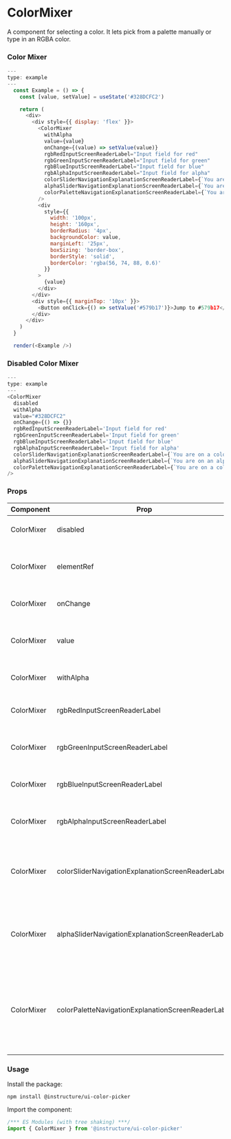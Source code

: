 # ColorMixer


A component for selecting a color. It lets pick from a palette manually or type in an RGBA color.

### Color Mixer

```js
---
type: example
---
  const Example = () => {
    const [value, setValue] = useState('#328DCFC2')

    return (
      <div>
        <div style={{ display: 'flex' }}>
          <ColorMixer
            withAlpha
            value={value}
            onChange={(value) => setValue(value)}
            rgbRedInputScreenReaderLabel="Input field for red"
            rgbGreenInputScreenReaderLabel="Input field for green"
            rgbBlueInputScreenReaderLabel="Input field for blue"
            rgbAlphaInputScreenReaderLabel="Input field for alpha"
            colorSliderNavigationExplanationScreenReaderLabel={`You are on a color slider. To navigate the slider left or right, use the 'A' and 'D' buttons respectively`}
            alphaSliderNavigationExplanationScreenReaderLabel={`You are on an alpha slider. To navigate the slider left or right, use the 'A' and 'D' buttons respectively`}
            colorPaletteNavigationExplanationScreenReaderLabel={`You are on a color palette. To navigate on the palette up, left, down or right, use the 'W', 'A', 'S' and 'D' buttons respectively`}
          />
          <div
            style={{
              width: '100px',
              height: '160px',
              borderRadius: '4px',
              backgroundColor: value,
              marginLeft: '25px',
              boxSizing: 'border-box',
              borderStyle: 'solid',
              borderColor: 'rgba(56, 74, 88, 0.6)'
            }}
          >
            {value}
          </div>
        </div>
        <div style={{ marginTop: '10px' }}>
          <Button onClick={() => setValue('#579b17')}>Jump to #579b17</Button>
        </div>
      </div>
    )
  }

  render(<Example />)
```

### Disabled Color Mixer

```js
---
type: example
---
<ColorMixer
  disabled
  withAlpha
  value="#328DCFC2"
  onChange={() => {}}
  rgbRedInputScreenReaderLabel='Input field for red'
  rgbGreenInputScreenReaderLabel='Input field for green'
  rgbBlueInputScreenReaderLabel='Input field for blue'
  rgbAlphaInputScreenReaderLabel='Input field for alpha'
  colorSliderNavigationExplanationScreenReaderLabel={`You are on a color slider. To navigate the slider left or right, use the 'A' and 'D' buttons respectively`}
  alphaSliderNavigationExplanationScreenReaderLabel={`You are on an alpha slider. To navigate the slider left or right, use the 'A' and 'D' buttons respectively`}
  colorPaletteNavigationExplanationScreenReaderLabel={`You are on a color palette. To navigate on the palette up, left, down or right, use the 'W', 'A', 'S' and 'D' buttons respectively`}
/>

```


### Props

| Component | Prop | Type | Required | Default | Description |
|-----------|------|------|----------|---------|-------------|
| ColorMixer | disabled | `boolean` | No | `false` | Makes the component uninteractable |
| ColorMixer | elementRef | `(element: Element \| null) => void` | No | - | Provides a reference to the component's underlying html element. |
| ColorMixer | onChange | `(hex: string) => void` | Yes | - | Gets called each time the color changes |
| ColorMixer | value | `string` | No | `'#000'` | Sets the value of the component. If changes, the color changes inside the component as well |
| ColorMixer | withAlpha | `boolean` | No | `false` | Toggles alpha. If true, alpha slider will appear |
| ColorMixer | rgbRedInputScreenReaderLabel | `string` | Yes | - | screenReaderLabel for the RGBA input's red input field |
| ColorMixer | rgbGreenInputScreenReaderLabel | `string` | Yes | - | screenReaderLabel for the RGBA input's green input field |
| ColorMixer | rgbBlueInputScreenReaderLabel | `string` | Yes | - | screenReaderLabel for the RGBA input's blue input field |
| ColorMixer | rgbAlphaInputScreenReaderLabel | `string` | Yes | - | screenReaderLabel for the RGBA input's alpha input field |
| ColorMixer | colorSliderNavigationExplanationScreenReaderLabel | `string` | Yes | - | screenReaderLabel for the color slider. It should explain how to navigate the slider with the keyboard ('A' for left, 'D' for right) |
| ColorMixer | alphaSliderNavigationExplanationScreenReaderLabel | `string` | Yes | - | screenReaderLabel for the alpha slider. It should explain how to navigate the slider with the keyboard ('A' for left, 'D' for right) |
| ColorMixer | colorPaletteNavigationExplanationScreenReaderLabel | `string` | Yes | - | screenReaderLabel for the color palette. It should explain how to navigate the palette with the keyboard ('W' for up, 'A' for left, 'S' for down and 'D' for right) |

### Usage

Install the package:

```shell
npm install @instructure/ui-color-picker
```

Import the component:

```javascript
/*** ES Modules (with tree shaking) ***/
import { ColorMixer } from '@instructure/ui-color-picker'
```

